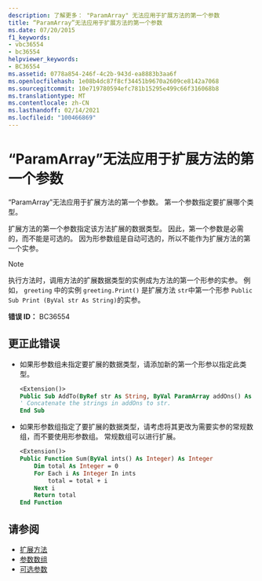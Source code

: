 ```yaml
---
description: 了解更多： "ParamArray" 无法应用于扩展方法的第一个参数
title: “ParamArray”无法应用于扩展方法的第一个参数
ms.date: 07/20/2015
f1_keywords:
- vbc36554
- bc36554
helpviewer_keywords:
- BC36554
ms.assetid: 0778a854-246f-4c2b-943d-ea8883b3aa6f
ms.openlocfilehash: 1e08b4dc87f8cf34451b9670a2609ce8142a7068
ms.sourcegitcommit: 10e719780594efc781b15295e499c66f316068b8
ms.translationtype: MT
ms.contentlocale: zh-CN
ms.lasthandoff: 02/14/2021
ms.locfileid: "100466869"
---
```

# <a name="paramarray-cannot-be-applied-to-the-first-parameter-of-an-extension-method"></a>“ParamArray”无法应用于扩展方法的第一个参数

“ParamArray”无法应用于扩展方法的第一个参数。 第一个参数指定要扩展哪个类型。

扩展方法的第一个参数指定该方法扩展的数据类型。 因此，第一个参数是必需的，而不能是可选的。 因为形参数组是自动可选的，所以不能作为扩展方法的第一个实参。

> [!NOTE]
> 执行方法时，调用方法的扩展数据类型的实例成为方法的第一个形参的实参。 例如， `greeting` 中的实例 `greeting.Print()` 是扩展方法 `str`中第一个形参 `Public Sub Print (ByVal str As String)`的实参。

**错误 ID：** BC36554

## <a name="to-correct-this-error"></a>更正此错误

- 如果形参数组未指定要扩展的数据类型，请添加新的第一个形参以指定此类型。

  ```vb
  <Extension()>
  Public Sub AddTo(ByRef str As String, ByVal ParamArray addOns() As String)
  ' Concatenate the strings in addOns to str.
  End Sub
  ```

- 如果形参数组指定了要扩展的数据类型，请考虑将其更改为需要实参的常规数组，而不要使用形参数组。 常规数组可以进行扩展。

  ```vb
  <Extension()>
  Public Function Sum(ByVal ints() As Integer) As Integer
      Dim total As Integer = 0
      For Each i As Integer In ints
          total = total + i
      Next i
      Return total
  End Function
  ```

## <a name="see-also"></a>请参阅

- [扩展方法](../programming-guide/language-features/procedures/extension-methods.md)
- [参数数组](../programming-guide/language-features/procedures/parameter-arrays.md)
- [可选参数](../programming-guide/language-features/procedures/optional-parameters.md)

